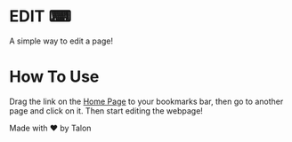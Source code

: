 # EDIT ⌨

A simple way to edit a page!

# How To Use

Drag the link on the [Home Page](http://edit.gq) to your bookmarks bar, then go to another page and click on it. Then start editing the webpage!

Made with ❤️ by Talon
